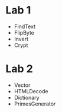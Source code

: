 # Lab 1
* FindText
* FlipByte
* Invert
* Crypt

# Lab 2
* Vector
* HTMLDecode
* Dictionary
* PrimesGenerator
